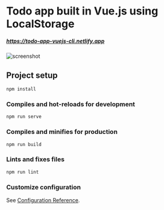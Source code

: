 # Todo app built in Vue.js using LocalStorage
##### https://todo-app-vuejs-cli.netlify.app

![screenshot](https://user-images.githubusercontent.com/65973895/132090246-71af7f75-e73b-45a5-9942-6660125fc838.png)

## Project setup
```
npm install
```

### Compiles and hot-reloads for development
```
npm run serve
```

### Compiles and minifies for production
```
npm run build
```

### Lints and fixes files
```
npm run lint
```

### Customize configuration
See [Configuration Reference](https://cli.vuejs.org/config/).
